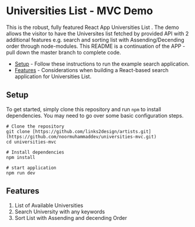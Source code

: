 # Universities List - MVC Demo

This is the robust, fully featured React App Universities List . The demo allows the visitor to have the Universites list fetched by provided API with 2 additional features e.g. search and sorting list with Assending/Decending order through node-modules. This README is a continuation of the APP - pull down the master branch to complete code.

- [Setup](#setup) - Follow these instructions to run the example search application.
- [Features](#features) - Considerations when building a React-based search application for Universities List.

## Setup

To get started, simply clone this repository and run `npm` to install dependencies. You may need to go over some basic configuration steps.

```
# Clone the repository
git clone [https://github.com/links2design/artists.git](https://github.com/noormuhammaddev/universities-mvc.git)
cd universities-mvc

# Install dependencies
npm install

# start application
npm run dev
```

## Features

1. List of Available Universities
2. Search University with any keywords
3. Sort List with Assending and decending Order
